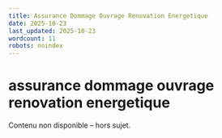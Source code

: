 ```yaml
---
title: Assurance Dommage Ouvrage Renovation Energetique
date: 2025-10-23
last_updated: 2025-10-23
wordcount: 11
robots: noindex
---
```


# assurance dommage ouvrage renovation energetique

Contenu non disponible – hors sujet.